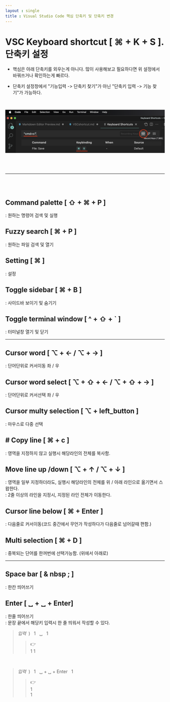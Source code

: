 ```yaml
---
layout : single
title : Visual Studio Code 핵심 단축키 및 단축키 변경
---
```

# VSC Keyboard shortcut [ ⌘ + K + S ]. 단축키 설정  

- 핵심은 아래 단축키를 외우는게 아니다. 많이 사용해보고 필요하다면 위 설정에서 바꿔쓰거나 확인하는게 빠르다.

- 단축키 설정창에서 "기능입력 -> 단축키 찾기"가 아닌 "단축키 입력 -> 기능 찾기"가 가능하다.

<br>

![image description](https://github.com/hymr/hymr.github.io/blob/master/_images/shortcut.png?raw=true)

<br><br>

---

<br><br>


## Command palette [ ⇧ + ⌘ + P ]
: 원하는 명령어 검색 및 실행

## Fuzzy search [ ⌘ + P ]  
: 원하는 파일 검색 및 열기

## Setting [ ⌘ ]
: 설정

## Toggle sidebar [ ⌘ + B ]
: 사이드바 보이기 및 숨기기

## Toggle terminal window [ ^ + ⇧ + ` ]
: 터미널창 열기 및 닫기

---

## Cursor word [ ⌥ + ←  /  ⌥ + → ]
: 단어단위로 커서이동 좌 / 우

## Cursor word select [ ⌥ + ⇧ + ←  /  ⌥ + ⇧ + → ]
: 단어단위로 커서선택 좌 / 우

## Cursor multy selection [ ⌥ + left_button ]
: 마우스로 다중 선택

## # Copy line [ ⌘ + c ]
: 영역을 지정하지 않고 실행시 해당라인의 전체를 복사함.  

## Move line up /down [ ⌥ + ↑ / ⌥ + ↓ ]
: 영역을 일부 지정하더라도, 실행시 해당라인의 전체를 위 / 아래 라인으로 옮기면서 스왑한다.  
: 2줄 이상의 라인을 지정시, 지정된 라인 전체가 이동한다.

## Cursor line below [ ⌘ + Enter ]
: 다음줄로 커서이동(코드 중간에서 무언가 작성하다가 다음줄로 넘어갈때 편함.)

## Multi selection [ ⌘ + D ]
: 중복되는 단어를 한꺼번에 선택가능함. (위에서 아래로)  

---

## Space bar [ & nbsp ; ]  
: 한칸 띄어쓰기

## Enter [ ␣ + ␣ + Enter]
: 한줄 띄어쓰기  
: 문장 끝에서 해당키 입력시 한 줄 띄워서 작성할 수 있다.  
>*입력* &nbsp;) &nbsp; 1 &nbsp; ␣ &nbsp; 1
>> 👉 &nbsp;  
1 1

<br>

>*입력* &nbsp;) &nbsp; 1 &nbsp; ␣ + ␣ + Enter &nbsp; 1
>> 👉 &nbsp;  
1  
1